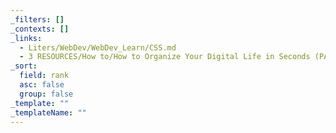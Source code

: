 ```yaml
---
_filters: []
_contexts: []
_links:
  - Liters/WebDev/WebDev_Learn/CSS.md
  - 3 RESOURCES/How to/How to Organize Your Digital Life in Seconds (PARA Method).md
_sort:
  field: rank
  asc: false
  group: false
_template: ""
_templateName: ""
---
```

